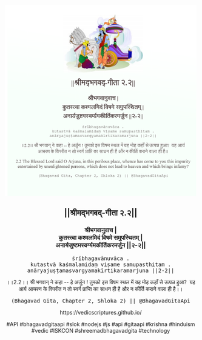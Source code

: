 <img src="../../asset/BG_2_2.png"/>
<center><h2>||श्रीमद्‍भगवद्‍-गीता २.२||</h2>
<h3>श्रीभगवानुवाच |<br/>कुतस्त्वा कश्मलमिदं विषमे समुपस्थितम् |<br/>अनार्यजुष्टमस्वर्ग्यमकीर्तिकरमर्जुन ||२-२||</h3>
<pre>śrībhagavānuvāca .<br/>kutastvā kaśmalamidaṃ viṣame samupasthitam .<br/>anāryajuṣṭamasvargyamakīrtikaramarjuna ||2-2||</pre>
<p>।।2.2।। श्री भगवान् ने कहा -- हे अर्जुन ! तुमको इस विषम स्थल में यह मोह कहाँ से उत्पन्न हुआ?  यह आर्य आचरण के विपरीत न तो स्वर्ग प्राप्ति का साधन ही है और न कीर्ति कराने वाला ही है।।</p>
<pre>(Bhagavad Gita, Chapter 2, Shloka 2) || @BhagavadGitaApi</pre><p>https://vedicscriptures.github.io/</p><p>#API #bhagavadgitaapi #slok #nodejs #js #api #gitaapi #krishna #hinduism #vedic #ISKCON #shreemadbhagavadgita #technology</p></center>